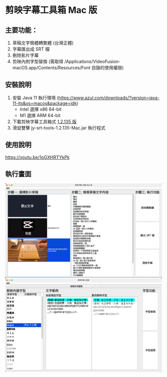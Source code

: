 # 剪映字幕工具箱 Mac 版
## 主要功能：
1. 草稿文字簡體轉繁體 (台灣正體)
2. 字幕匯出成 SRT 檔
3. 刪除影片字幕
4. 剪映內附字型替換 (需取得 /Applications/VideoFusion-macOS.app/Contents/Resources/Font 目錄的使用權限)


## 安裝說明
1. 安裝 Java 11 執行環境 (https://www.azul.com/downloads/?version=java-11-lts&os=macos&package=jdk)
   * Intel 選擇 x86 64-bit
   * M1 選擇 ARM 64-bit
2. 下載剪映字幕工具箱式 [1.2.135 版](https://github.com/jackychu0830/jy-srt-tools/releases/download/1.2.135-Mac/jy-srt-tools-1.2.135-Mac.jar)
3. 滑鼠雙擊 jy-srt-tools-1.2.135-Mac.jar 執行程式


## 使用說明
https://youtu.be/1oGXHRTYkPk


## 執行畫面
![畫面1](https://github.com/jackychu0830/jy-srt-tools/raw/mac/screenshot-mac.png)
![畫面2](https://github.com/jackychu0830/jy-srt-tools/raw/mac/screenshot-mac2.png)

